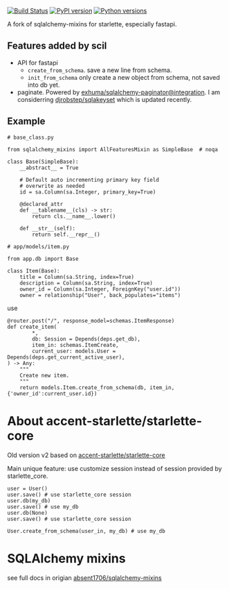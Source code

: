 [![Build Status](https://travis-ci.org/absent1706/sqlalchemy-mixins.svg?branch=master)](https://travis-ci.org/absent1706/sqlalchemy-mixins)
[![PyPI version](https://img.shields.io/pypi/v/sqlalchemy_mixins.svg)](https://pypi.python.org/pypi/sqlalchemy_mixins)
[![Python versions](https://img.shields.io/pypi/pyversions/sqlalchemy_mixins.svg)](https://travis-ci.org/absent1706/sqlalchemy-mixins)

A fork of sqlalchemy-mixins for starlette, especially fastapi.

## Features added by scil

- API for fastapi
  - `create_from_schema`.  save a new line from schema.
  - `init_from_schema` only create a new object from schema, not saved into db yet.
- paginate. Powered by [exhuma/sqlalchemy-paginator@integration](https://github.com/exhuma/sqlalchemy-paginator/tree/integration). I am considerring [ djrobstep/sqlakeyset](https://github.com/djrobstep/sqlakeyset)  which is updated recently.

## Example

``` 
# base_class.py

from sqlalchemy_mixins import AllFeaturesMixin as SimpleBase  # noqa

class Base(SimpleBase):
    __abstract__ = True

    # Default auto incrementing primary key field
    # overwrite as needed
    id = sa.Column(sa.Integer, primary_key=True)

    @declared_attr
    def __tablename__(cls) -> str:
        return cls.__name__.lower()

    def __str__(self):
        return self.__repr__()

```


```
# app/models/item.py

from app.db import Base

class Item(Base):
    title = Column(sa.String, index=True)
    description = Column(sa.String, index=True)
    owner_id = Column(sa.Integer, ForeignKey("user.id"))
    owner = relationship("User", back_populates="items")

```

use
```
@router.post("/", response_model=schemas.ItemResponse)
def create_item(
        *,
        db: Session = Depends(deps.get_db),
        item_in: schemas.ItemCreate,
        current_user: models.User = Depends(deps.get_current_active_user),
) -> Any:
    """
    Create new item.
    """
    return models.Item.create_from_schema(db, item_in, {'owner_id':current_user.id})
```

# About accent-starlette/starlette-core

Old version v2 based on [accent-starlette/starlette-core](https://github.com/accent-starlette/starlette-core)

Main unique feature: use customize session instead of session provided by starlette_core.
```
user = User()
user.save() # use starlette_core session
user.db(my_db)
user.save() # use my_db
user.db(None)
user.save() # use starlette_core session

User.create_from_schema(user_in, my_db) # use my_db

```

# SQLAlchemy mixins

see full docs in origian [absent1706/sqlalchemy-mixins](https://github.com/absent1706/sqlalchemy-mixins)